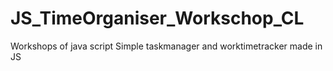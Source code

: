 # JS_TimeOrganiser_Workschop_CL
Workshops of java script
Simple taskmanager and worktimetracker made in JS
